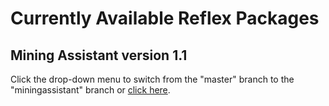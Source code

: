 # Currently Available Reflex Packages

## Mining Assistant version 1.1<br/>
Click the drop-down menu to switch from the "master" branch to the "miningassistant" branch or [click here](https://github.com/KaiosGit/Achaea/tree/miningassistant).
